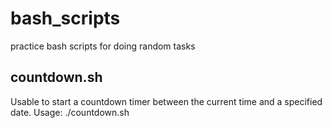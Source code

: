 # bash_scripts
practice bash scripts for doing random tasks

## countdown.sh
Usable to start a countdown timer between the current time and a specified date. Usage: ./countdown.sh <YYYY-MM-dd>
